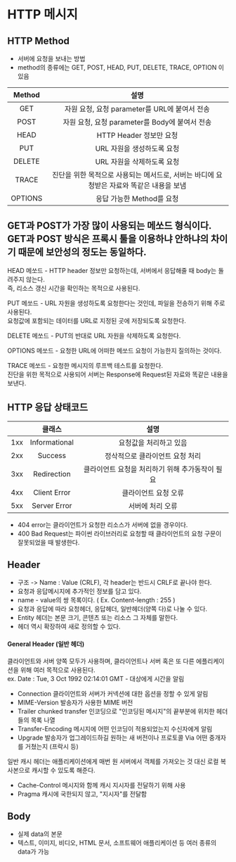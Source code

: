 # HTTP 메시지

## HTTP Method

 - 서버에 요청을 보내는 방법
 - method의 종류에는 GET, POST, HEAD, PUT, DELETE, TRACE, OPTION 이 있음

|  Method |                                           설명                                           |
|:-------:|:----------------------------------------------------------------------------------------:|
|   GET   |                       자원 요청, 요청 parameter를 URL에 붙여서 전송                      |
|   POST  |                      자원 요청, 요청 parameter를 Body에 붙여서 전송                      |
|   HEAD  |                                  HTTP Header 정보만 요청                                 |
|   PUT   |                                URL 자원을 생성하도록 요청                                |
|  DELETE |                                URL 자원을 삭제하도록 요청                                |
|  TRACE  | 진단을 위한 목적으로 사용되는 메서드로, 서버는 바디에 요청받은 자료와 똑같은 내용을 보냄 |
| OPTIONS |                                 응답 가능한 Method를 요청                                |

GET과 POST가 가장 많이 사용되는 메쏘드 형식이다.  
GET과 POST 방식은 프록시 툴을 이용하냐 안하냐의 차이기 때문에 보안성의 정도는 동일하다.  
----------------------------------------------------------------------------------------  
HEAD 메쏘드 - HTTP header 정보만 요청하는데, 서버에서 응답해줄 때 body는 돌려주지 않는다.  
즉, 리소스 갱신 시간을 확인하는 목적으로 사용된다.  

PUT 메쏘드 - URL 자원을 생성하도록 요청한다는 것인데, 파일을 전송하기 위해 주로 사용된다.  
요청값에 포함되는 데이터를 URL로 지정된 곳에 저장되도록 요청한다.  

DELETE 메쏘드 - PUT의 반대로 URL 자원을 삭제하도록 요청한다.  

OPTIONS 메쏘드 - 요청한 URL에 어떠한 메쏘드 요청이 가능한지 질의하는 것이다.  

TRACE 메쏘드 - 요청한 메시지의 루프백 테스트를 요청한다.  
진단을 위한 목적으로 사용되어 서버는 Response에 Request된 자료와 똑같은 내용을 보낸다.  

## HTTP 응답 상태코드

|     |     클래스    |                       설명                      |
|:---:|:-------------:|:-----------------------------------------------:|
| 1xx | Informational |              요청값을 처리하고 있음             |
| 2xx |    Success    |         정삭적으로 클라이언트 요청 처리         |
| 3xx |  Redirection  | 클라이언트 요청을 처리하기 위해 추가동작이 필요 |
| 4xx |  Client Error |               클라이언트 요청 오류              |
| 5xx |  Server Error |                 서버에 처리 오류                |

* 404 error는 클라이언트가 요청한 리소스가 서버에 없을 경우이다.
* 400 Bad Request는 파이썬 라이브러리로 요청할 때 클라이언트의 요청 구문이 잘못되었을 때 발생한다.

## Header

 - 구조 -> Name : Value (CRLF), 각 header는 반드시 CRLF로 끝나야 한다.
 - 요청과 응답메시지에 추가적인 정보를 담고 있다.
 - name - value의 쌍 목록이다. ( Ex. Content-length : 255 )
 - 요청과 응답에 따라 요청헤더, 응답헤더, 일반헤더(양쪽 다)로 나눌 수 있다.
 - Entity 헤더는 본문 크기, 콘텐츠 또는 리소스 그 자체를 말한다.
 - 헤더 역시 확장하여 새로 정의할 수 있다.

#### General Header (일반 헤더)
클라이언트와 서버 양쪽 모두가 사용하며, 클라이언트나 서버 혹은 또 다른 에플리케이션을 위해 여러 목적으로 사용된다.  
ex. Date : Tue, 3 Oct 1992 02:14:01 GMT - 대상에게 시간을 알림  

- Connection 클라이언트와 서버가 커넥션에 대한 옵션을 정할 수 있게 알림  
- MIME-Version 발송자가 사용한 MIME 버전
- Trailer chunked transfer 인코딩으로 "인코딩된 메시지"의 끝부분에 위치한 헤더들의 목록 나열  
- Transfer-Encoding 메시지에 어떤 인코딩이 적용되었는지 수신자에게 알림
- Upgrade 발송자가 업그레이드하길 원하는 새 버전이나 프로토콜 Via 어떤 중개자를 거쳤는지 (프락시 등)  

일반 캐시 헤더는 애플리케이션에게 매번 원 서버에서 객체를 가져오는 것 대신 로컬 복사본으로 캐시할 수 있도록 해준다.  
 - Cache-Control 메시지와 함께 캐시 지시자를 전달하기 위해 사용
 - Pragma 캐시에 국한되지 않고, "지시자"를 전달함

## Body

 - 실제 data의 본문
 - 텍스트, 이미지, 비디오, HTML 문서, 소프트웨어 애플리케이션 등 여러 종류의 data가 가능